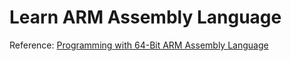 # Learn ARM Assembly Language

Reference: [Programming with 64-Bit ARM Assembly Language](https://www.amazon.com/Programming-64-Bit-ARM-Assembly-Language/dp/1484258800)
